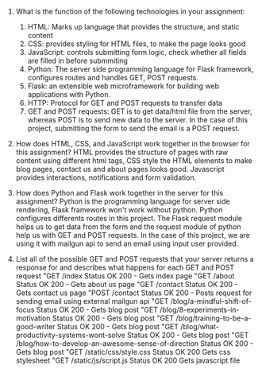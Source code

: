  1. What is the function of the following technologies in your assignment:
    1. HTML: Marks up language that provides the structure, and static content
    2. CSS: provides styling for HTML files, to make the page looks good
    3. JavaScript: controls submitting form logic, check whether all fields are filled in before submmiting
    4. Python: The server side programming language for Flask framework, configures routes and handles GET, POST requests. 
    5. Flask: an extensible web microframework for building web applications with Python.
    6. HTTP:  Protocol for GET and POST requests to transfer data
    7. GET and POST requests: GET is to get data/html file from the server, whereas POST is to send new data to the server. In the case of this project, submitting the form to send the email is a POST request.

 2. How does HTML, CSS, and JavaScript work together in the browser for this assignment?
    HTML provides the structure of pages with raw content using different html tags, CSS style the HTML elements to make blog pages, contact us and about pages looks good. Javascript provides interactions, notifications and form validation.



 3. How does Python and Flask work together in the server for this assignment?
    Python is the programming language for server side rendering, Flask framework won't work without python. Python configures differents routes in this project. The Flask request module helps us to get data from the form and the request module of python help us with GET and POST requests. In the case of this project, we are using it with mailgun api to send an email using input user provided.


 4. List all of the possible GET and POST requests that your server returns a response for and describes what happens for each GET and POST request
    "GET /index Status OK 200 - Gets index page
    "GET /about Status OK 200 - Gets about us page
    "GET /contact Status OK 200 - Gets contact us page
    "POST /contact Status OK 200 - Posts request for sending email using external mailgun api
    "GET /blog/a-mindful-shift-of-focus Status OK 200 - Gets blog post
    "GET /blog/8-experiments-in-motivation Status OK 200 - Gets blog post
    "GET /blog/training-to-be-a-good-writer Status OK 200 - Gets blog post
    "GET /blog/what-productivity-systems-wont-solve Status OK 200 - Gets blog post
    "GET /blog/how-to-develop-an-awesome-sense-of-direction Status OK 200 - Gets blog post
    "GET /static/css/style.css Status OK 200 Gets css stylesheet
    "GET /static/js/script.js Status OK 200 Gets javascript file



 
